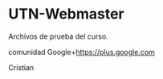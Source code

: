 # UTN-Webmaster
Archivos de prueba del curso. 


comunidad Google+https://plus.google.com


Cristian
